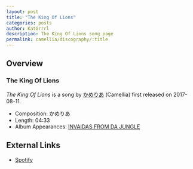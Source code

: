 ```yaml
---
layout: post
title: "The King Of Lions"
categories: posts
author: KatGrrrl
description: The King Of Lions song page
permalink: camellia/discography/:title
---
```


## Overview

### The King Of Lions

*The King Of Lions* is a song by [かめりあ](<{% link postsWiki/_posts/2023-12-10-camellia.md %}>) (Camellia) first released on 2017-08-11.

* Composition: かめりあ
* Length: 04:33
* Album Appearances: [INVAIDAS FROM DA JUNGLE](<{% link postsInclude/_posts/camellia/albums/INVAIDAS-FROM-DA-JUNGLE/2023-12-20-INVAIDAS-FROM-DA-JUNGLE.md %}>)

## External Links

* [Spotify](https://open.spotify.com/track/2IXaB1yvaLjyy8YBoC7lHY?si=8b9e37e8d5ba4693)
